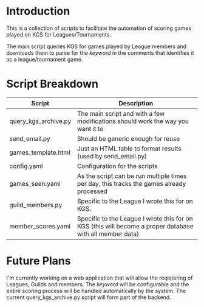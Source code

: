 Introduction
============

This is a collection of scripts to facilitate the automation of scoring games played on KGS for Leagues/Tournaments.

The main script queries KGS for games played by League members and downloads them to parse for the _keyword_ in the comments that identifies it as a league/tournament game.


Script Breakdown
================

| Script | Description |
| ------ | ----------- |
| query_kgs_archive.py | The main script and with a few modifications should work the way you want it to |
| send_email.py | Should be generic enough for reuse |
| games_template.html | Just an HTML table to format results (used by send_email.py) |
| config.yaml | Configuration for the scripts |
| games_seen.yaml | As the script can be run multiple times per day, this tracks the games already processed |
| guild_members.py | Specific to the League I wrote this for on KGS. |
| member_scores.yaml | Specific to the League I wrote this for on KGS (this will become a proper database with all member data) |

Future Plans
============

I'm currently working on a web application that will allow the reqistering of Leagues, Guilds and members. The _keyword_ will be configurable and the entire scoring process will be handled automatically by the system. The current query_kgs_archive.py script will form part of the backend.
